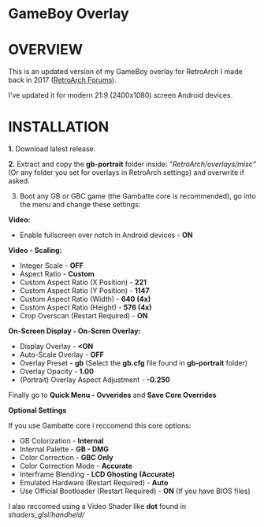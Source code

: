 # GameBoy Overlay

# OVERVIEW

This is an updated version of my GameBoy overlay for RetroArch I made back in 2017 (<a href="https://forums.libretro.com/t/gameboy-touch-overlay/12469">RetroArch Forums</a>).

I've updated it for modern 21:9 (2400x1080) screen Android devices.

# INSTALLATION

<b>1.</b> Download latest release.

<b>2.</b> Extract and copy the <b>gb-portrait</b> folder inside: 
<i>"RetroArch/overlays/misc"</i> (Or any folder you set for overlays in RetroArch settings) and overwrite if asked.

3. Boot any GB or GBC game (the Gambatte core is recommended), go into the menu and change these settings:

<b>Video:</b>
- Enable fullscreen over notch in Android devices - <b>ON</b>

<b>Video - Scaling:</b>
- Integer Scale - <b>OFF</b>
- Aspect Ratio - <b>Custom</b>
- Custom Aspect Ratio (X Position) - <b>221</b>
- Custom Aspect Ratio (Y Position) - <b>1147</b>
- Custom Aspect Ratio (Width) - <b>640 (4x)</b>
- Custom Aspect Ratio (Height) - <b>576 (4x)</b>
- Crop Overscan (Restart Required) - <b>ON</b>

<b>On-Screen Display - On-Scren Overlay:</b>
- Display Overlay - <b><ON</b>
- Auto-Scale Overlay - <b>OFF</b>
- Overlay Preset - <b>gb</b> (Select the <b>gb.cfg</b> file found in <b>gb-portrait</b> folder)
- Overlay Opacity - <b>1.00</b>
- (Portrait) Overlay Aspect Adjustment - <b>-0.250</b>
  
Finally go to <b>Quick Menu - Ovverides</b> and <b>Save Core Overrides</b>

<b>Optional Settings</b>
  
If you use Gambatte core i reccomend this core options:
- GB Colorization - <b>Internal</b>
- Internal Palette - <b>GB - DMG</b>
- Color Correction - <b>GBC Only</b>
- Color Correction Mode - <b>Accurate</b>
- Interframe Blending - <b>LCD Ghosting (Accurate)</b>
- Emulated Hardware (Restart Required) - <b>Auto</b>
- Use Official Bootloader (Restart Required) - <b>ON</b> (If you have BIOS files)
  
I also reccomed using a Video Shader like <b>dot</b> found in <i>shaders_glsl/handheld/</i>
